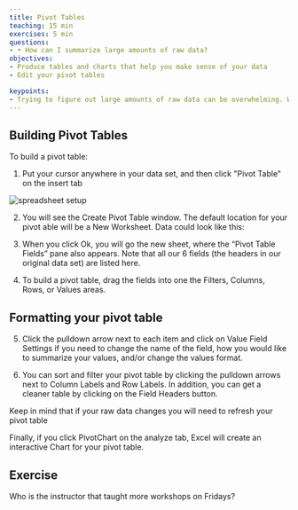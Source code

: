 ```yaml
---
title: Pivot Tables
teaching: 15 min
exercises: 5 min
questions:
- •	How can I summarize large amounts of raw data?
objectives:
- Produce tables and charts that help you make sense of your data
- Edit your pivot tables

keypoints:
- Trying to figure out large amounts of raw data can be overwhelming. With pivot tables, you can easily create interactive tables that summarize large data sets. They allow you to explore your data in different ways.
---
```


<!-- Materials by: **Margarita Corral**, **Lindsay Skay Whitacre** -->

## Building Pivot Tables ##

To build a pivot table:
1. Put your cursor anywhere in your data set, and then click "Pivot Table" on the insert tab

![spreadsheet setup](../fig/PivotTableIMG1.png)


2. You will see the Create Pivot Table window. The default location for your pivot able will be a New Worksheet. 
Data could look like this:

3. When you click Ok, you will go the new sheet, where the “Pivot Table Fields” pane also appears. Note that all our 6 fields (the headers in our original data set) are listed here.

4.	To build a pivot table, drag the fields into one the Filters, Columns, Rows, or Values areas. 

## Formatting your pivot table ##

5.	Click the pulldown arrow next to each item and click on Value Field Settings if you need to change the name of the field, how you would like to summarize your values, and/or change the values format.


6.	You can sort and filter your pivot table by clicking the pulldown arrows next to Column Labels and Row Labels. In addition, you can get a cleaner table by clicking on the Field Headers button.

Keep in mind that if your raw data changes you will need to refresh your pivot table

Finally, if you click PivotChart on the analyze tab, Excel will create an interactive Chart for your pivot table.

## Exercise ## 
Who is the instructor that taught more workshops on Fridays?
